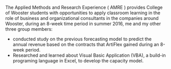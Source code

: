 The Applied Methods and Research Experience ( AMRE ) provides College of Wooster students with opportunities to apply classroom learning in the role of business and organizational consultants in the companies around Wooster, during an 8-week time period in summer 2016, me and my other three group members:
- conducted study on the previous forecasting model to predict the annual revenue based on the contracts that ArtiFlex gained during an 8-week period.
- Researched and learned about Visual Basic Application (VBA), a build-in programing language in Excel, to develop the capacity model. 
